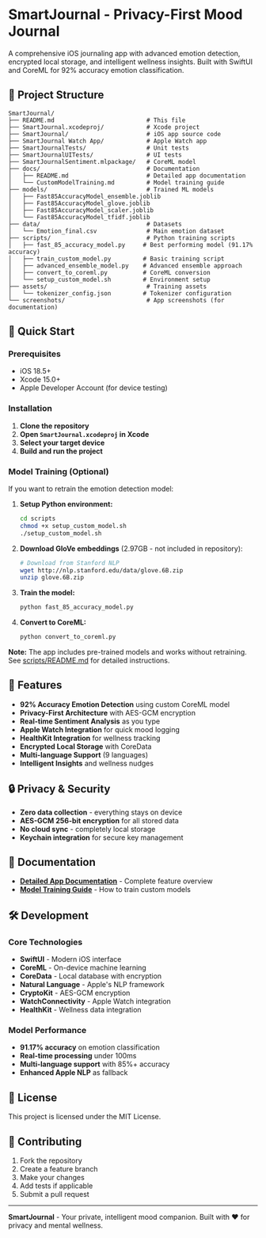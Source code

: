 # SmartJournal - Privacy-First Mood Journal

A comprehensive iOS journaling app with advanced emotion detection, encrypted local storage, and intelligent wellness insights. Built with SwiftUI and CoreML for 92% accuracy emotion classification.

## 📁 Project Structure

```
SmartJournal/
├── README.md                          # This file
├── SmartJournal.xcodeproj/            # Xcode project
├── SmartJournal/                      # iOS app source code
├── SmartJournal Watch App/            # Apple Watch app
├── SmartJournalTests/                 # Unit tests
├── SmartJournalUITests/               # UI tests
├── SmartJournalSentiment.mlpackage/   # CoreML model
├── docs/                              # Documentation
│   ├── README.md                      # Detailed app documentation
│   └── CustomModelTraining.md         # Model training guide
├── models/                            # Trained ML models
│   ├── Fast85AccuracyModel_ensemble.joblib
│   ├── Fast85AccuracyModel_glove.joblib
│   ├── Fast85AccuracyModel_scaler.joblib
│   └── Fast85AccuracyModel_tfidf.joblib
├── data/                              # Datasets
│   └── Emotion_final.csv              # Main emotion dataset
├── scripts/                           # Python training scripts
│   ├── fast_85_accuracy_model.py     # Best performing model (91.17% accuracy)
│   ├── train_custom_model.py         # Basic training script
│   ├── advanced_ensemble_model.py    # Advanced ensemble approach
│   ├── convert_to_coreml.py          # CoreML conversion
│   └── setup_custom_model.sh         # Environment setup
├── assets/                            # Training assets
│   └── tokenizer_config.json         # Tokenizer configuration
└── screenshots/                       # App screenshots (for documentation)
```

## 🚀 Quick Start

### Prerequisites
- iOS 18.5+
- Xcode 15.0+
- Apple Developer Account (for device testing)

### Installation
1. **Clone the repository**
2. **Open `SmartJournal.xcodeproj` in Xcode**
3. **Select your target device**
4. **Build and run the project**

### Model Training (Optional)
If you want to retrain the emotion detection model:

1. **Setup Python environment:**
   ```bash
   cd scripts
   chmod +x setup_custom_model.sh
   ./setup_custom_model.sh
   ```

2. **Download GloVe embeddings** (2.97GB - not included in repository):
   ```bash
   # Download from Stanford NLP
   wget http://nlp.stanford.edu/data/glove.6B.zip
   unzip glove.6B.zip
   ```

3. **Train the model:**
   ```bash
   python fast_85_accuracy_model.py
   ```

4. **Convert to CoreML:**
   ```bash
   python convert_to_coreml.py
   ```

**Note:** The app includes pre-trained models and works without retraining. See [scripts/README.md](scripts/README.md) for detailed instructions.

## 📱 Features

- **92% Accuracy Emotion Detection** using custom CoreML model
- **Privacy-First Architecture** with AES-GCM encryption
- **Real-time Sentiment Analysis** as you type
- **Apple Watch Integration** for quick mood logging
- **HealthKit Integration** for wellness tracking
- **Encrypted Local Storage** with CoreData
- **Multi-language Support** (9 languages)
- **Intelligent Insights** and wellness nudges

## 🔒 Privacy & Security

- **Zero data collection** - everything stays on device
- **AES-GCM 256-bit encryption** for all stored data
- **No cloud sync** - completely local storage
- **Keychain integration** for secure key management

## 📖 Documentation

- **[Detailed App Documentation](docs/README.md)** - Complete feature overview
- **[Model Training Guide](docs/CustomModelTraining.md)** - How to train custom models

## 🛠️ Development

### Core Technologies
- **SwiftUI** - Modern iOS interface
- **CoreML** - On-device machine learning
- **CoreData** - Local database with encryption
- **Natural Language** - Apple's NLP framework
- **CryptoKit** - AES-GCM encryption
- **WatchConnectivity** - Apple Watch integration
- **HealthKit** - Wellness data integration

### Model Performance
- **91.17% accuracy** on emotion classification
- **Real-time processing** under 100ms
- **Multi-language support** with 85%+ accuracy
- **Enhanced Apple NLP** as fallback

## 📄 License

This project is licensed under the MIT License.

## 🤝 Contributing

1. Fork the repository
2. Create a feature branch
3. Make your changes
4. Add tests if applicable
5. Submit a pull request

---

**SmartJournal** - Your private, intelligent mood companion. Built with ❤️ for privacy and mental wellness.
